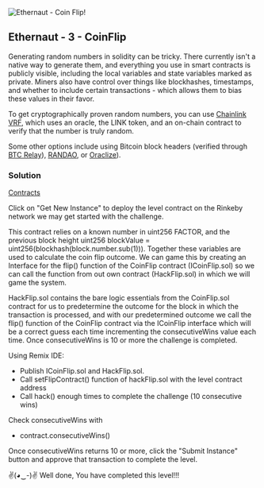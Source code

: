 ![Ethernaut - Coin Flip!](https://ethernaut.openzeppelin.com/imgs/BigLevel3.svg)

## Ethernaut - 3 - CoinFlip

Generating random numbers in solidity can be tricky. There currently isn't a native way to generate them, and everything you use in smart contracts is publicly visible, including the local variables and state variables marked as private. Miners also have control over things like blockhashes, timestamps, and whether to include certain transactions - which allows them to bias these values in their favor.

To get cryptographically proven random numbers, you can use [Chainlink VRF](https://docs.chain.link/docs/get-a-random-number), which uses an oracle, the LINK token, and an on-chain contract to verify that the number is truly random.

Some other options include using Bitcoin block headers (verified through [BTC Relay](http://btcrelay.org/)), [RANDAO](https://github.com/randao/randao), or [Oraclize](http://www.oraclize.it/)).

### Solution
[Contracts](./03-CoinFlip/)

Click on "Get New Instance" to deploy the level contract on the Rinkeby network we may get started with the challenge.

This contract relies on a known number in uint256 FACTOR, and the previous block height uint256 blockValue = uint256(blockhash(block.number.sub(1))). Together these variables are used to calculate the coin flip outcome. We can game this by creating an Interface for the flip() function of the CoinFlip contract (ICoinFlip.sol) so we can call the function from out own contract (HackFlip.sol) in which we will game the system.

HackFlip.sol contains the bare logic essentials from the CoinFlip.sol contract for us to predetermine the outcome for the block in which the transaction is processed, and with our predetermined outcome we call the flip() function of the CoinFlip contract via the ICoinFlip interface which will be a correct guess each time incrementing the consecutiveWins value each time. Once consecutiveWins is 10 or more the challenge is completed.

Using Remix IDE:
- Publish ICoinFlip.sol and HackFlip.sol.
- Call setFlipContract() function of hackFlip.sol with the level contract address
- Call hack() enough times to complete the challenge (10 consecutive wins)

Check consecutiveWins with 
- contract.consecutiveWins()

Once consecutiveWins returns 10 or more, click the "Submit Instance" button and approve that transaction to complete the level.

✌(◕‿-)✌ Well done, You have completed this level!!!
